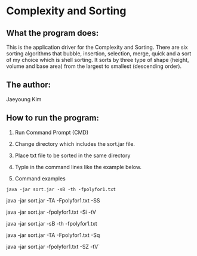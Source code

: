 # Complexity and Sorting

## What the program does:
This is the application driver for the Complexity and Sorting.
There are six sorting algorithms that bubble, insertion, selection, merge, quick and a sort of my choice which is shell sorting.
It sorts by three type of shape (height, volume and base area) from the largest to smallest (descending order).

## The author:
Jaeyoung Kim

## How to run the program:
1) Run Command Prompt (CMD)
2) Change directory which includes the sort.jar file.
3) Place txt file to be sorted in the same directory
4) Typle in the command lines like the example below.

5) Command examples

`java -jar sort.jar -sB -th -fpolyfor1.txt`

java -jar sort.jar -TA -Fpolyfor1.txt -SS

java -jar sort.jar -fpolyfor1.txt -Si -tV

java -jar sort.jar -sB -th -fpolyfor1.txt

java -jar sort.jar -TA -Fpolyfor1.txt -Sq

java -jar sort.jar -fpolyfor1.txt -SZ -tV`
